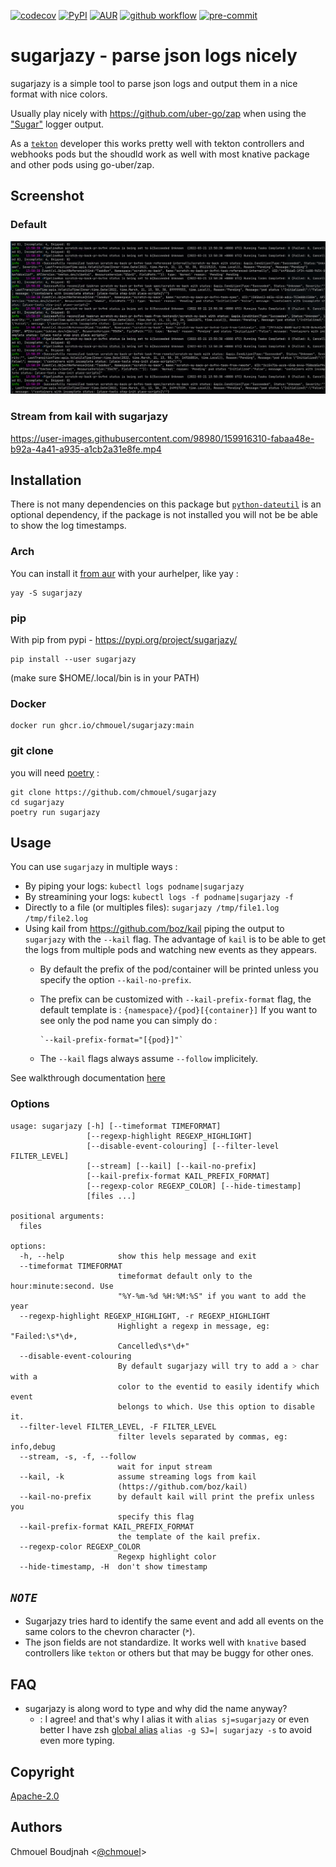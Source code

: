 [![codecov](https://codecov.io/gh/chmouel/sugarjazy/branch/main/graph/badge.svg)](https://codecov.io/gh/chmouel/sugarjazy) [![PyPI](https://badge.fury.io/py/sugarjazy.svg)](https://badge.fury.io/py/sugarjazy)  [![AUR](https://img.shields.io/aur/version/sugarjazy)](https://aur.archlinux.org/packages/sugarjazy) [![github workflow](https://github.com/chmouel/sugarjazy/actions/workflows/pylint.yaml/badge.svg)](https://github.com/chmouel/sugarjazy/actions/workflows/pylint.yaml)  [![pre-commit](https://img.shields.io/badge/pre--commit-enabled-brightgreen?logo=pre-commit&logoColor=white)](https://github.com/pre-commit/pre-commit)

# sugarjazy - parse json logs nicely

sugarjazy is a simple tool to parse json logs and output them in a nice format with nice colors.

Usually play nicely with <https://github.com/uber-go/zap> when using the
["Sugar"](https://pkg.go.dev/go.uber.org/zap#Logger.Sugar) logger output.

As a [`tekton`](http://tekton.dev) developer this works pretty well with tekton controllers and webhooks pods but
the shoudld work as well with most knative package and other pods using go-uber/zap.

## Screenshot

### Default

![screenshot](./.github/screenshot.png)

### Stream from kail with sugarjazy

https://user-images.githubusercontent.com/98980/159916310-fabaa48e-b92a-4a41-a935-a1cb2a31e8fe.mp4


## Installation

There is not many dependencies on this package but [`python-dateutil`](https://dateutil.readthedocs.io/en/stable/) is an optional dependency, if the package is not installed you will not be be able to show the log timestamps.

### Arch

You can install it [from aur](https://aur.archlinux.org/packages/sugarjazy) with your aurhelper, like yay :

```
yay -S sugarjazy
```

### pip

With pip from pypi - <https://pypi.org/project/sugarjazy/>

```
pip install --user sugarjazy
```

(make sure $HOME/.local/bin is in your PATH)

### Docker

```
docker run ghcr.io/chmouel/sugarjazy:main
```

### git clone

you will need [poetry](https://python-poetry.org/) :

```
git clone https://github.com/chmouel/sugarjazy
cd sugarjazy
poetry run sugarjazy
```

## Usage

You can use `sugarjazy` in multiple ways :

- By piping your logs: `kubectl logs podname|sugarjazy`
- By streamining your logs: `kubectl logs -f podname|sugarjazy -f`
- Directly to a file (or multiples files): `sugarjazy /tmp/file1.log /tmp/file2.log`
- Using kail from https://github.com/boz/kail piping the output to `sugarjazy` with the `--kail` flag. The advantage of `kail` is to be able to get the logs from multiple pods and watching new events as they appears.
  - By default the prefix of the pod/container will be printed unless you specify
    the option `--kail-no-prefix`.
  - The prefix can be customized with `--kail-prefix-format` flag, the default template is :
        `{namespace}/{pod}[{container}]`
        If you want to see only the pod name you can simply do :

        `--kail-prefix-format="[{pod}]"`

  - The `--kail` flags always assume `--follow` implicitely.

See walkthrough documentation [here](./walkthrough.md)

### Options

```shell
usage: sugarjazy [-h] [--timeformat TIMEFORMAT]
                 [--regexp-highlight REGEXP_HIGHLIGHT]
                 [--disable-event-colouring] [--filter-level FILTER_LEVEL]
                 [--stream] [--kail] [--kail-no-prefix]
                 [--kail-prefix-format KAIL_PREFIX_FORMAT]
                 [--regexp-color REGEXP_COLOR] [--hide-timestamp]
                 [files ...]

positional arguments:
  files

options:
  -h, --help            show this help message and exit
  --timeformat TIMEFORMAT
                        timeformat default only to the hour:minute:second. Use
                        "%Y-%m-%d %H:%M:%S" if you want to add the year
  --regexp-highlight REGEXP_HIGHLIGHT, -r REGEXP_HIGHLIGHT
                        Highlight a regexp in message, eg: "Failed:\s*\d+,
                        Cancelled\s*\d+"
  --disable-event-colouring
                        By default sugarjazy will try to add a ˃ char with a
                        color to the eventid to easily identify which event
                        belongs to which. Use this option to disable it.
  --filter-level FILTER_LEVEL, -F FILTER_LEVEL
                        filter levels separated by commas, eg: info,debug
  --stream, -s, -f, --follow
                        wait for input stream
  --kail, -k            assume streaming logs from kail
                        (https://github.com/boz/kail)
  --kail-no-prefix      by default kail will print the prefix unless you
                        specify this flag
  --kail-prefix-format KAIL_PREFIX_FORMAT
                        the template of the kail prefix.
  --regexp-color REGEXP_COLOR
                        Regexp highlight color
  --hide-timestamp, -H  don't show timestamp
```

## *`NOTE`*

- Sugarjazy tries hard to identify the same event and add all events on the same colors to the chevron character (˃).
- The json fields are not standardize. It works well with `knative` based
  controllers like `tekton` or others but that may be buggy for other ones.

## FAQ

- sugarjazy is along word to type and why did the name anyway?
  - : I agree! and that's why I alias it with `alias sj=sugarjazy` or even better I have zsh [global alias](https://vonheikemen.github.io/devlog/tools/zsh-global-aliases/) `alias -g SJ=| sugarjazy -s` to avoid even more typing.

## Copyright

[Apache-2.0](./LICENSE)

## Authors

Chmouel Boudjnah <[@chmouel](https://twitter.com/chmouel)>
